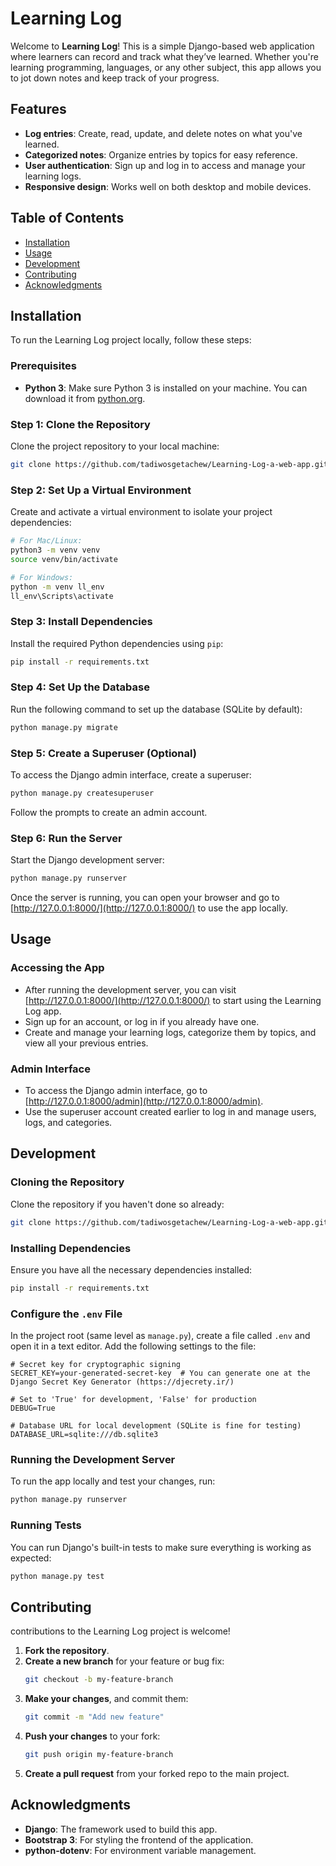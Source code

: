 # Learning Log

Welcome to **Learning Log**! This is a simple Django-based web application where learners can record and track what they’ve learned. Whether you're learning programming, languages, or any other subject, this app allows you to jot down notes and keep track of your progress.

## Features
- **Log entries**: Create, read, update, and delete notes on what you've learned.
- **Categorized notes**: Organize entries by topics for easy reference.
- **User authentication**: Sign up and log in to access and manage your learning logs.
- **Responsive design**: Works well on both desktop and mobile devices.

## Table of Contents

- [Installation](#installation)
- [Usage](#usage)
- [Development](#development)
- [Contributing](#contributing)
- [Acknowledgments](#acknowledgments)

## Installation

To run the Learning Log project locally, follow these steps:

### Prerequisites

- **Python 3**: Make sure Python 3 is installed on your machine. You can download it from [python.org](https://www.python.org/downloads/).

### Step 1: Clone the Repository

Clone the project repository to your local machine:

```bash
git clone https://github.com/tadiwosgetachew/Learning-Log-a-web-app.git
```

### Step 2: Set Up a Virtual Environment

Create and activate a virtual environment to isolate your project dependencies:

```bash
# For Mac/Linux:
python3 -m venv venv
source venv/bin/activate

# For Windows:
python -m venv ll_env
ll_env\Scripts\activate
```

### Step 3: Install Dependencies

Install the required Python dependencies using `pip`:

```bash
pip install -r requirements.txt
```

### Step 4: Set Up the Database

Run the following command to set up the database (SQLite by default):

```bash
python manage.py migrate
```

### Step 5: Create a Superuser (Optional)

To access the Django admin interface, create a superuser:

```bash
python manage.py createsuperuser
```

Follow the prompts to create an admin account.

### Step 6: Run the Server

Start the Django development server:

```bash
python manage.py runserver
```

Once the server is running, you can open your browser and go to [http://127.0.0.1:8000/](http://127.0.0.1:8000/) to use the app locally.

## Usage

### Accessing the App

- After running the development server, you can visit [http://127.0.0.1:8000/](http://127.0.0.1:8000/) to start using the Learning Log app.
- Sign up for an account, or log in if you already have one.
- Create and manage your learning logs, categorize them by topics, and view all your previous entries.

### Admin Interface

- To access the Django admin interface, go to [http://127.0.0.1:8000/admin](http://127.0.0.1:8000/admin).
- Use the superuser account created earlier to log in and manage users, logs, and categories.

## Development

### Cloning the Repository

Clone the repository if you haven't done so already:

```bash
git clone https://github.com/tadiwosgetachew/Learning-Log-a-web-app.git
```

### Installing Dependencies

Ensure you have all the necessary dependencies installed:

```bash
pip install -r requirements.txt
```

### Configure the `.env` File

In the project root (same level as `manage.py`), create a file called `.env` and open it in a text editor. Add the following settings to the file:

```env
# Secret key for cryptographic signing
SECRET_KEY=your-generated-secret-key  # You can generate one at the Django Secret Key Generator (https://djecrety.ir/)

# Set to 'True' for development, 'False' for production
DEBUG=True

# Database URL for local development (SQLite is fine for testing)
DATABASE_URL=sqlite:///db.sqlite3 
```

### Running the Development Server

To run the app locally and test your changes, run:

```bash
python manage.py runserver
```

### Running Tests

You can run Django's built-in tests to make sure everything is working as expected:

```bash
python manage.py test
```

## Contributing

contributions to the Learning Log project is welcome!

1. **Fork the repository**.
2. **Create a new branch** for your feature or bug fix:
   ```bash
   git checkout -b my-feature-branch
   ```
3. **Make your changes**, and commit them:
   ```bash
   git commit -m "Add new feature"
   ```
4. **Push your changes** to your fork:
   ```bash
   git push origin my-feature-branch
   ```
5. **Create a pull request** from your forked repo to the main project.


## Acknowledgments

- **Django**: The framework used to build this app.
- **Bootstrap 3**: For styling the frontend of the application.
- **python-dotenv**: For environment variable management.



